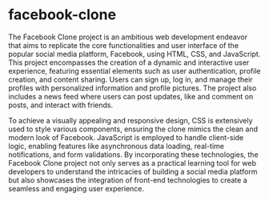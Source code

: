 # facebook-clone
The Facebook Clone project is an ambitious web development endeavor that aims to replicate the core functionalities and user interface of the popular social media platform, Facebook, using HTML, CSS, and JavaScript. This project encompasses the creation of a dynamic and interactive user experience, featuring essential elements such as user authentication, profile creation, and content sharing. Users can sign up, log in, and manage their profiles with personalized information and profile pictures. The project also includes a news feed where users can post updates, like and comment on posts, and interact with friends. 

To achieve a visually appealing and responsive design, CSS is extensively used to style various components, ensuring the clone mimics the clean and modern look of Facebook. JavaScript is employed to handle client-side logic, enabling features like asynchronous data loading, real-time notifications, and form validations. By incorporating these technologies, the Facebook Clone project not only serves as a practical learning tool for web developers to understand the intricacies of building a social media platform but also showcases the integration of front-end technologies to create a seamless and engaging user experience.
